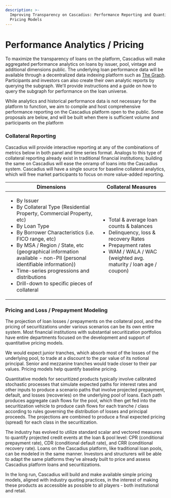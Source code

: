 ```yaml
---
description: >-
  Improving Transparency on Cascadius: Performance Reporting and Quantitative
  Pricing Models
---
```


# Performance Analytics / Pricing

To maximize the transparency of loans on the platform, Cascadius will make aggregated performance analytics on loans by issuer, pool, vintage and additional dimensions public.  The underlying loan performance data will be available through a decentralized data indexing platform such as [The Graph](https://thegraph.com/en/).  Participants and investors can also create their own analytic reports by querying the subgraph.  We'll provide instructions and a guide on how to query the subgraph for performance on the loan universe.

While analytics and historical performance data is not necessary for the platform to function, we aim to compile and host comprehensive performance reporting on the Cascadius platform open to the public.  Some proposals are below, and will be built when there is sufficient volume and participants on the platform

### Collateral Reporting

Cascadius will provide interactive reporting at any of the combinations of metrics below in both panel and time series format.  Analogs to this type of collateral reporting already exist in traditional financial institutions; building the same on Cascadius will ease the onramp of loans into the Cascadius system.  Cascadius will have a single source for baseline collateral analytics, which will free market participants to focus on more value-added reporting.

| Dimensions                                                                                                                                                                                                                                                                                                                                                                                                              | Collateral Measures                                                                                                                                                                                               |
| ----------------------------------------------------------------------------------------------------------------------------------------------------------------------------------------------------------------------------------------------------------------------------------------------------------------------------------------------------------------------------------------------------------------------- | ----------------------------------------------------------------------------------------------------------------------------------------------------------------------------------------------------------------- |
| <ul><li>By Issuer</li><li>By Collateral Type (Residential Property, Commercial Property, etc) </li><li>By Loan Type</li><li>By Borrower Characteristics (i.e. FICO range, etc)</li><li>By MSA / Region / State, etc (geographical information available - non-PII (personal identifiable information))</li><li>Time-series progressions and distributions</li><li>Drill-down to specific pieces of collateral</li></ul> | <ul><li>Total &#x26; average loan counts &#x26; balances</li><li>Delinquency, loss &#x26; recovery Rates</li><li>Prepayment rates</li><li>WAM / WALA / WAC (weighted avg. maturity / loan age / coupon)</li></ul> |

### Pricing and Loss / Prepayment Modeling

The projection of loan losses / prepayments on the collateral pool, and the pricing of securitizations under various scenarios can be its own entire system.  Most financial institutions with substantial securitization portfolios have entire departments focused on the development and support of quantitative pricing models.

We would expect junior tranches, which absorb most of the losses of the underlying pool, to trade at a discount to the par value of its notional principal.  Senior and mezzanine tranches would trade closer to their par values.  Pricing models help quantify baseline pricing.

Quantitative models for securitized products typically involve calibrated stochastic processes that simulate expected paths for interest rates and other inputs to produce a scenario paths that involve projected prepayment, default, and losses (recoveries) on the underlying pool of loans.  Each path produces aggregate cash flows for the pool, which then get fed into the securitization vehicle to produce cash flows for each tranche / class according to rules governing the distribution of losses and principal proceeds.  The projections are combined to produce a final expected pricing (spread) for each class in the securitization.

The industry has evolved to utilize standard scalar and vectored measures to quantify projected credit events at the loan & pool level:  CPR (conditional prepayment rate), CDR (conditional default rate), and CRR (conditional recovery rate).  Loans on the Cascadius platform, like traditional loan pools, can be modeled in the same manner.  Investors and structurers will be able to adapt the same platforms they've already built to price and assess Cascadius platform loans and securitizations.

In the long run, Cascadius will build and make available simple pricing models, aligned with industry quoting practices, in the interest of making these products as accessible as possible to all players - both institutional and retail. &#x20;

